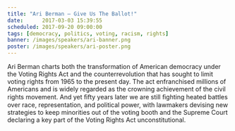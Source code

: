 ```yaml
---
title: "Ari Berman – Give Us The Ballot!"
date:      2017-03-03 15:39:55
scheduled: 2017-09-20 09:00:00
tags: [democracy, politics, voting, racism, rights]
banner: /images/speakers/ari-banner.png
poster: /images/speakers/ari-poster.png
---
```


Ari Berman charts both the transformation of American democracy under the Voting Rights Act and the counterrevolution that has sought to limit voting rights from 1965 to the present day. The act enfranchised millions of Americans and is widely regarded as the crowning achievement of the civil rights movement. And yet ﬁfty years later we are still ﬁghting heated battles over race, representation, and political power, with lawmakers devising new strategies to keep minorities out of the voting booth and the Supreme Court declaring a key part of the Voting Rights Act unconstitutional.


